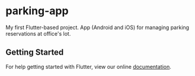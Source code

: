 # parking-app

My first Flutter-based project. App (Android and iOS) for managing parking reservations at office's lot. 

## Getting Started

For help getting started with Flutter, view our online
[documentation](https://flutter.io/).
